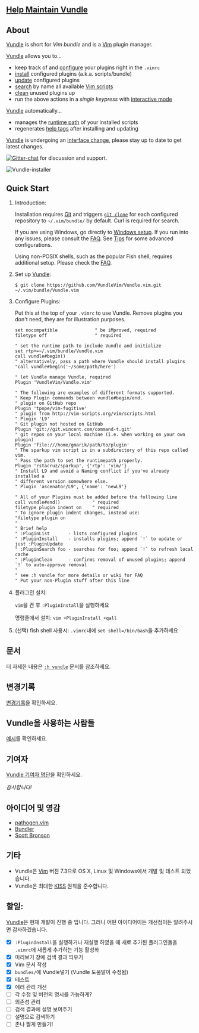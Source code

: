 ## [Help Maintain Vundle](https://github.com/VundleVim/Vundle.vim/issues/383)

## About

[Vundle] is short for _Vim bundle_ and is a [Vim] plugin manager.

[Vundle] allows you to...

* keep track of and [configure] your plugins right in the `.vimrc`
* [install] configured plugins (a.k.a. scripts/bundle)
* [update] configured plugins
* [search] by name all available [Vim scripts]
* [clean] unused plugins up
* run the above actions in a *single keypress* with [interactive mode]

[Vundle] automatically...

* manages the [runtime path] of your installed scripts
* regenerates [help tags] after installing and updating

[Vundle] is undergoing an [interface change], please stay up to date to get latest changes.

[![Gitter-chat](https://badges.gitter.im/VundleVim/Vundle.vim.svg)](https://gitter.im/VundleVim/Vundle.vim) for discussion and support.

![Vundle-installer](http://i.imgur.com/Rueh7Cc.png)

## Quick Start

1. Introduction:

   Installation requires [Git] and triggers [`git clone`] for each configured repository to `~/.vim/bundle/` by default.
   Curl is required for search.

   If you are using Windows, go directly to [Windows setup]. If you run into any issues, please consult the [FAQ].
   See [Tips] for some advanced configurations.

   Using non-POSIX shells, such as the popular Fish shell, requires additional setup. Please check the [FAQ].

2. Set up [Vundle]:

   `$ git clone https://github.com/VundleVim/Vundle.vim.git ~/.vim/bundle/Vundle.vim`

3. Configure Plugins:

   Put this at the top of your `.vimrc` to use Vundle. Remove plugins you don't need, they are for illustration purposes.

   ```vim
   set nocompatible              " be iMproved, required
   filetype off                  " required

   " set the runtime path to include Vundle and initialize
   set rtp+=~/.vim/bundle/Vundle.vim
   call vundle#begin()
   " alternatively, pass a path where Vundle should install plugins
   "call vundle#begin('~/some/path/here')

   " let Vundle manage Vundle, required
   Plugin 'VundleVim/Vundle.vim'

   " The following are examples of different formats supported.
   " Keep Plugin commands between vundle#begin/end.
   " plugin on GitHub repo
   Plugin 'tpope/vim-fugitive'
   " plugin from http://vim-scripts.org/vim/scripts.html
   " Plugin 'L9'
   " Git plugin not hosted on GitHub
   Plugin 'git://git.wincent.com/command-t.git'
   " git repos on your local machine (i.e. when working on your own plugin)
   Plugin 'file:///home/gmarik/path/to/plugin'
   " The sparkup vim script is in a subdirectory of this repo called vim.
   " Pass the path to set the runtimepath properly.
   Plugin 'rstacruz/sparkup', {'rtp': 'vim/'}
   " Install L9 and avoid a Naming conflict if you've already installed a
   " different version somewhere else.
   " Plugin 'ascenator/L9', {'name': 'newL9'}

   " All of your Plugins must be added before the following line
   call vundle#end()            " required
   filetype plugin indent on    " required
   " To ignore plugin indent changes, instead use:
   "filetype plugin on
   "
   " Brief help
   " :PluginList       - lists configured plugins
   " :PluginInstall    - installs plugins; append `!` to update or just :PluginUpdate
   " :PluginSearch foo - searches for foo; append `!` to refresh local cache
   " :PluginClean      - confirms removal of unused plugins; append `!` to auto-approve removal
   "
   " see :h vundle for more details or wiki for FAQ
   " Put your non-Plugin stuff after this line
   ```

4. 플러그인 설치:

   `vim`을 켠 후 `:PluginInstall`을 실행하세요

   명령줄에서 설치: `vim +PluginInstall +qall`

5. (선택) fish shell 사용시: `.vimrc`내에 `set shell=/bin/bash`을 추가하세요

## 문서

더 자세한 내용은 [`:h vundle`](https://github.com/VundleVim/Vundle.vim/blob/master/doc/vundle.txt) 문서를 참조하세요.

## 변경기록

[변경기록](https://github.com/VundleVim/Vundle.vim/blob/master/changelog.md)을 확인하세요.

## Vundle을 사용하는 사람들

[예시](https://github.com/VundleVim/Vundle.vim/wiki/Examples)를 확인하세요.

## 기여자

[Vundle 기여자 명단](https://github.com/VundleVim/Vundle.vim/graphs/contributors)을 확인하세요.

*감사합니다!*

## 아이디어 및 영감

* [pathogen.vim](http://github.com/tpope/vim-pathogen/)
* [Bundler](https://github.com/bundler/bundler)
* [Scott Bronson](http://github.com/bronson)

## 기타

* Vundle은 [Vim] 버젼 7.3으로 OS X, Linux 및 Windows에서 개발 및 테스트 되었습니다.
* Vundle은 최대한 [KISS](http://en.wikipedia.org/wiki/KISS_principle) 원칙을 준수합니다.

## 할일:
[Vundle]은 현재 개발이 진행 중 입니다. 그러니 어떤 아이디어이든 개선점이든 알려주시면 감사하겠습니다.

* [x] `:PluginInstall`을 실행하거나 재실행 하였을 때 새로 추가된 플러그인들을 `.vimrc`에 새롭게 추가하는 기능 활성화
* [x] 미리보기 창에 검색 결과 띄우기
* [x] Vim 문서 작성
* [x] `bundles/`에 Vundle넣기 (Vundle 도움말이 수정됨)
* [x] 테스트
* [x] 에러 관리 개선
* [ ] 각 수정 및 버전의 명시를 가능하게?
* [ ] 의존성 관리
* [ ] 검색 결과에 설명 보여주기
* [ ] 설명으로 검색하기
* [ ] 존나 쩔게 만들기!

[Vundle]:http://github.com/VundleVim/Vundle.vim
[Windows setup]:https://github.com/VundleVim/Vundle.vim/wiki/Vundle-for-Windows
[FAQ]:https://github.com/VundleVim/Vundle.vim/wiki
[Tips]:https://github.com/VundleVim/Vundle.vim/wiki/Tips-and-Tricks
[Vim]:http://www.vim.org
[Git]:http://git-scm.com
[`git clone`]:http://gitref.org/creating/#clone

[Vim scripts]:http://vim-scripts.org/vim/scripts.html
[help tags]:http://vimdoc.sourceforge.net/htmldoc/helphelp.html#:helptags
[runtime path]:http://vimdoc.sourceforge.net/htmldoc/options.html#%27runtimepath%27

[configure]:https://github.com/VundleVim/Vundle.vim/blob/v0.10.2/doc/vundle.txt#L126-L233
[install]:https://github.com/VundleVim/Vundle.vim/blob/v0.10.2/doc/vundle.txt#L234-L254
[update]:https://github.com/VundleVim/Vundle.vim/blob/v0.10.2/doc/vundle.txt#L255-L265
[search]:https://github.com/VundleVim/Vundle.vim/blob/v0.10.2/doc/vundle.txt#L266-L295
[clean]:https://github.com/VundleVim/Vundle.vim/blob/v0.10.2/doc/vundle.txt#L303-L318
[interactive mode]:https://github.com/VundleVim/Vundle.vim/blob/v0.10.2/doc/vundle.txt#L319-L360
[interface change]:https://github.com/VundleVim/Vundle.vim/blob/v0.10.2/doc/vundle.txt#L372-L396
